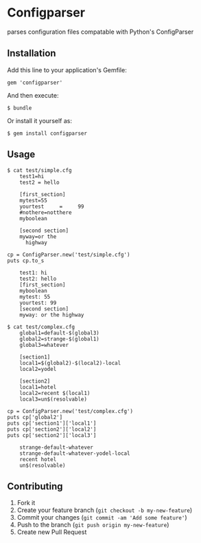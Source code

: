 # Configparser

parses configuration files compatable with Python's ConfigParser

## Installation

Add this line to your application's Gemfile:

    gem 'configparser'

And then execute:

    $ bundle

Or install it yourself as:

    $ gem install configparser

## Usage

	$ cat test/simple.cfg
		test1=hi
		test2 = hello

		[first_section]
		mytest=55
		yourtest     =     99
		#nothere=notthere
		myboolean

		[second section]
		myway=or the
		  highway
	
	cp = ConfigParser.new('test/simple.cfg')
	puts cp.to_s
	
		test1: hi
		test2: hello
		[first_section]
		myboolean
		mytest: 55
		yourtest: 99
		[second section]
		myway: or the highway
		
	$ cat test/complex.cfg
		global1=default-$(global3)
		global2=strange-$(global1)
		global3=whatever

		[section1]
		local1=$(global2)-$(local2)-local
		local2=yodel

		[section2]
		local1=hotel
		local2=recent $(local1)
		local3=un$(resolvable)
	
	cp = ConfigParser.new('test/complex.cfg')
	puts cp['global2']
	puts cp['section1']['local1']
	puts cp['section2']['local2']
	puts cp['section2']['local3']
	
		strange-default-whatever
		strange-default-whatever-yodel-local
		recent hotel
		un$(resolvable)


## Contributing

1. Fork it
2. Create your feature branch (`git checkout -b my-new-feature`)
3. Commit your changes (`git commit -am 'Add some feature'`)
4. Push to the branch (`git push origin my-new-feature`)
5. Create new Pull Request
